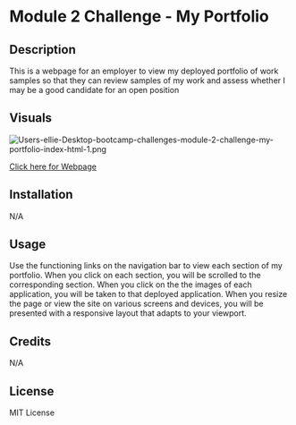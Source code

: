 # Module 2 Challenge - My Portfolio

## Description

This is a webpage for an employer to view my deployed portfolio of work samples
so that they can review samples of my work and assess whether I may be a good candidate for an open position

## Visuals

![Users-ellie-Desktop-bootcamp-challenges-module-2-challenge-my-portfolio-index-html-1.png](https://postimg.cc/23DWcJpZ)

[Click here for Webpage](https://elliehess.github.io/module-1-challenge/)

## Installation

N/A

## Usage

Use the functioning links on the navigation bar to view each section of my portfolio. When you click on each section, you will be scrolled to the corresponding section. When you click on the the images of each application, you will be taken to that deployed application. When you resize the page or view the site on various screens and devices, you will be presented with a responsive layout that adapts to your viewport.

## Credits

N/A

## License

MIT License
